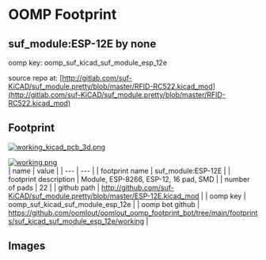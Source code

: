 # OOMP Footprint  
## suf_module:ESP-12E  by none  
  
oomp key: oomp_suf_kicad_suf_module_esp_12e  
  
source repo at: [http://gitlab.com/suf-KiCAD/suf_module.pretty/blob/master/RFID-RC522.kicad_mod](http://gitlab.com/suf-KiCAD/suf_module.pretty/blob/master/RFID-RC522.kicad_mod)  
## Footprint  
  
[![working_kicad_pcb_3d.png](working_kicad_pcb_3d_600.png)](working_kicad_pcb_3d.png)  
  
[![working.png](working_600.png)](working.png)  
| name | value | 
| --- | --- | 
| footprint name | suf_module:ESP-12E | 
| footprint description | Module, ESP-8266, ESP-12, 16 pad, SMD | 
| number of pads | 22 | 
| github path | http://github.com/suf-KiCAD/suf_module.pretty/blob/master/ESP-12E.kicad_mod | 
| oomp key | oomp_suf_kicad_suf_module_esp_12e | 
| oomp bot github | https://github.com/oomlout/oomlout_oomp_footprint_bot/tree/main/footprints/suf_kicad_suf_module_esp_12e/working | 
## Images  
